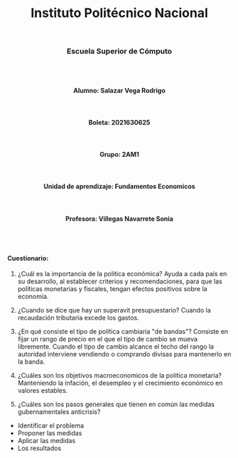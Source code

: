 

<center><h1>Instituto Politécnico Nacional</h1></center><br>
<center><h3>Escuela Superior de Cómputo</h3></center>
<br>
<br><center><h4>Alumno: Salazar Vega Rodrigo</h4></center>
<br><center><h4>Boleta: 2021630625</h4></center>
<br><center><h4>Grupo: 2AM1 </h4></center>
<br><center><h4>Unidad de aprendizaje: Fundamentos Economicos</h4></center><br><center><h4>Profesora: Villegas Navarrete Sonia</h4></center>



<br>
<br>


#### Cuestionario:
1. ¿Cuál es la importancia de la política económica?
Ayuda a cada país en su desarrollo, al establecer criterios y recomendaciones, para que las políticas monetarias y fiscales, tengan efectos positivos sobre la economía.

2. ¿Cuando se dice que hay un superavit presupuestario?
Cuando la recaudación tributaria excede los gastos.

3. ¿En qué consiste el tipo de política cambiaria "de bandas"?
Consiste en fijar un rango de precio en el que el tipo de cambio se mueva libremente. Cuando el tipo de cambio alcance el techo del rango la autoridad interviene vendiendo o comprando divisas para mantenerlo en la banda.

4. ¿Cuáles son los objetivos macroeconomicos de la politica monetaria?
Manteniendo la infación, el desempleo y el crecimiento económico en valores estables.

5. ¿Cuáles son los pasos generales que tienen en común las medidas gubernamentales anticrisis?
- Identificar el problema
- Proponer las medidas
- Aplicar las medidas
- Los resultados
